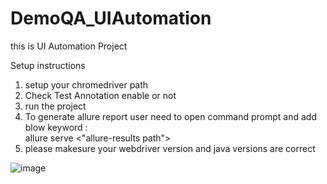 # DemoQA_UIAutomation
this is UI Automation Project

Setup instructions

1. setup your chromedriver path 
2. Check Test Annotation enable or not 
3. run the project 
4. To generate allure report user need to open command prompt and add blow keyword :  
    allure serve  <"allure-results path">
5. please makesure your webdriver version and java versions are correct 


![image](https://user-images.githubusercontent.com/115826823/195996880-9f358351-cc2d-4330-b7a4-7eb3f17264e4.png)



   
    
